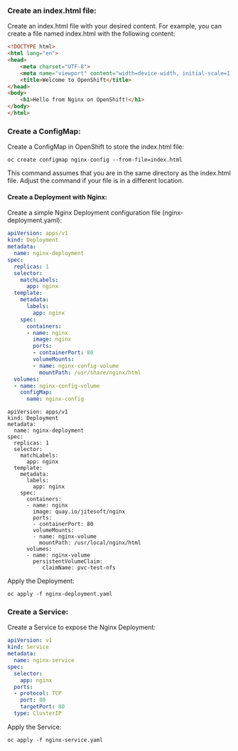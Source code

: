 ### Create an index.html file:

Create an index.html file with your desired content. For example, you can create a file named index.html with the following content:

````html
<!DOCTYPE html>
<html lang="en">
<head>
    <meta charset="UTF-8">
    <meta name="viewport" content="width=device-width, initial-scale=1.0">
    <title>Welcome to OpenShift</title>
</head>
<body>
    <h1>Hello from Nginx on OpenShift!</h1>
</body>
</html>
````

### Create a ConfigMap:

Create a ConfigMap in OpenShift to store the index.html file:

````shell
oc create configmap nginx-config --from-file=index.html
````

This command assumes that you are in the same directory as the index.html file. Adjust the command if your file is in a different location.

#### Create a Deployment with Nginx:

Create a simple Nginx Deployment configuration file (nginx-deployment.yaml):

````yaml
apiVersion: apps/v1
kind: Deployment
metadata:
  name: nginx-deployment
spec:
  replicas: 1
  selector:
    matchLabels:
      app: nginx
  template:
    metadata:
      labels:
        app: nginx
    spec:
      containers:
      - name: nginx
        image: nginx
        ports:
        - containerPort: 80
        volumeMounts:
        - name: nginx-config-volume
          mountPath: /usr/share/nginx/html
  volumes:
  - name: nginx-config-volume
    configMap:
      name: nginx-config
````

````shell
apiVersion: apps/v1
kind: Deployment
metadata:
  name: nginx-deployment
spec:
  replicas: 1
  selector:
    matchLabels:
      app: nginx
  template:
    metadata:
      labels:
        app: nginx
    spec:
      containers:
      - name: nginx
        image: quay.io/jitesoft/nginx
        ports:
        - containerPort: 80
        volumeMounts:
        - name: nginx-volume
          mountPath: /usr/local/nginx/html
      volumes:
      - name: nginx-volume
        persistentVolumeClaim:
           claimName: pvc-test-nfs
````

Apply the Deployment:

````shell
oc apply -f nginx-deployment.yaml
````

### Create a Service:

Create a Service to expose the Nginx Deployment:

````yaml
apiVersion: v1
kind: Service
metadata:
  name: nginx-service
spec:
  selector:
    app: nginx
  ports:
  - protocol: TCP
    port: 80
    targetPort: 80
  type: ClusterIP
````

Apply the Service:

````shell
oc apply -f nginx-service.yaml
````
